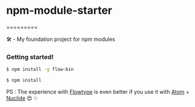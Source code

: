 # npm-module-starter
=========

🛠 - My foundation project for npm modules


### Getting started!
```sh
$ npm install -g flow-bin
```
```sh
$ npm install
```

PS : The experience with [Flowtype](https://flowtype.org/) is even better if you use it with [Atom](https://atom.io) + [Nuclide](http://nuclide.io) 😍 ✨
